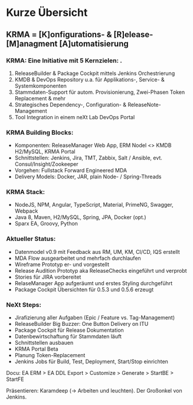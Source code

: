 # Kurze Übersicht



## KRMA = [K]onfigurations- & [R]elease-[M]anagment [A]utomatisierung

### KRMA: Eine Initiative mit 5 Kernzielen: .
 1. ReleaseBuilder & Package Cockpit mittels Jenkins Orchestrierung
 2. KMDB & DevOps Repository u.a. für Applikations-, Service- & Systemkomponenten
 3. Stammdaten-Support für autom. Provisionierung, Zwei-Phasen Token Replacement & mehr
 4. Strategisches Dependency-, Configuration- & ReleaseNote-Management
 5. Tool Integration in einem neXt Lab DevOps Portal

### KRMA Building Blocks:
  - Komponenten: ReleaseManager Web App, ERM Nodel <> KMDB H2/MySQL, KRMA Portal
  - Schnittstellen: Jenkins, Jira, TMT, Zabbix, Salt / Ansible, evt. Consul/Insight/Zookeeper
  - Vorgehen: Fullstack Forward Engineered MDA
  - Delivery Models: Docker, JAR, plain Node- / Spring-Threads

### KRMA Stack:
  - NodeJS, NPM, Angular, TypeScript, Material, PrimeNG, Swagger, Webpack
  - Java 8, Maven, H2/MySQL, Spring, JPA, Docker (opt.)
  - Sparx EA, Groovy, Python

### Aktueller Status:
  - Datenmodel v0.9 mit Feedback aus RM, UM, KM, CI/CD, IQS erstellt
  - MDA Flow ausgearbeitet und mehrfach durchlaufen
  - Wireframe Prototyp er- und vorgestellt
  - Release Audition Prototyp aka ReleaseChecks eingeführt und verprobt
  - Stories für JIRA vorbereitet 
  - RelaseManager App aufgeräumt und erstes Styling durchgeführt
  - Package Cockpit Übersichten für 0.5.3 und 0.5.6 erzeugt

### NeXt Steps:
  - Jirafizierung aller Aufgaben (Epic / Feature vs. Tag-Management)
  - ReleaseBuilder Big Buzzer: One Button Delivery on ITU
  - Package Cockpit für Release Dokumentation
  - Datenbewirtschaftung für Stammdaten läuft
  - Schnittstellen ausbauen
  - KRMA Portal Beta
  - Planung Token-Replacement
  - Jenkins Jobs für Build, Test, Deployment, Start/Stop einrichten
  
  
Docu: EA ERM > EA DDL Export > Customize > Generate > StartBE > StartFE

Präsentieren:
Karamdeep (-> Arbeiten und leuchten). Der Großonkel von Jenkins.
 
